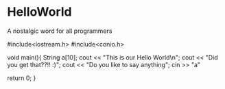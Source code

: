 # HelloWorld
A nostalgic word for all programmers


#include<iostream.h>
#include<conio.h>

void main(){
String a[10];
cout << "This is our Hello World\n";
cout << "Did you get that??!! :)";
cout << "Do you like to say anything";
cin  >> "a"

return 0;
}
